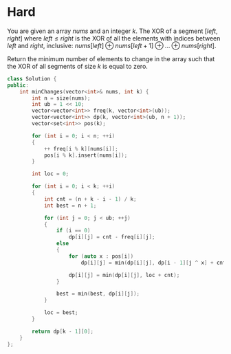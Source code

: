 # Hard

You are given an array $nums$​​​ and an integer $k$​​​​​. The XOR of a segment $[left, right]$ where $left \leq right$ is the XOR of all the elements with indices between $left$ and $right$, inclusive: $nums[left] \oplus nums[left+1] \oplus ... \oplus nums[right]$.

Return the minimum number of elements to change in the array such that the XOR of all segments of size $k​​​​​$​ is equal to zero.

```cpp
class Solution {
public:
    int minChanges(vector<int>& nums, int k) {
        int n = size(nums);
        int ub = 1 << 10;
        vector<vector<int>> freq(k, vector<int>(ub));
        vector<vector<int>> dp(k, vector<int>(ub, n + 1));
        vector<set<int>> pos(k);

        for (int i = 0; i < n; ++i)
        {
            ++ freq[i % k][nums[i]];
            pos[i % k].insert(nums[i]);
        }

        int loc = 0;

        for (int i = 0; i < k; ++i)
        {
            int cnt = (n + k - i - 1) / k;
            int best = n + 1;

            for (int j = 0; j < ub; ++j)
            {
                if (i == 0)
                    dp[i][j] = cnt - freq[i][j];
                else
                {
                    for (auto x : pos[i])
                        dp[i][j] = min(dp[i][j], dp[i - 1][j ^ x] + cnt - freq[i][x]);

                    dp[i][j] = min(dp[i][j], loc + cnt);
                }

                best = min(best, dp[i][j]);
            }

            loc = best;
        }

        return dp[k - 1][0];
    }
};
```
